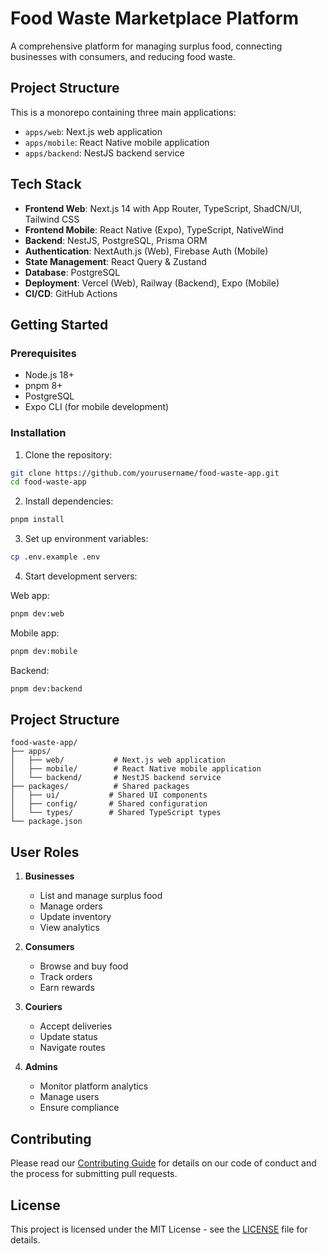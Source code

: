 # Food Waste Marketplace Platform

A comprehensive platform for managing surplus food, connecting businesses with consumers, and reducing food waste.

## Project Structure

This is a monorepo containing three main applications:

- `apps/web`: Next.js web application
- `apps/mobile`: React Native mobile application
- `apps/backend`: NestJS backend service

## Tech Stack

- **Frontend Web**: Next.js 14 with App Router, TypeScript, ShadCN/UI, Tailwind CSS
- **Frontend Mobile**: React Native (Expo), TypeScript, NativeWind
- **Backend**: NestJS, PostgreSQL, Prisma ORM
- **Authentication**: NextAuth.js (Web), Firebase Auth (Mobile)
- **State Management**: React Query & Zustand
- **Database**: PostgreSQL
- **Deployment**: Vercel (Web), Railway (Backend), Expo (Mobile)
- **CI/CD**: GitHub Actions

## Getting Started

### Prerequisites

- Node.js 18+
- pnpm 8+
- PostgreSQL
- Expo CLI (for mobile development)

### Installation

1. Clone the repository:
```bash
git clone https://github.com/yourusername/food-waste-app.git
cd food-waste-app
```

2. Install dependencies:
```bash
pnpm install
```

3. Set up environment variables:
```bash
cp .env.example .env
```

4. Start development servers:

Web app:
```bash
pnpm dev:web
```

Mobile app:
```bash
pnpm dev:mobile
```

Backend:
```bash
pnpm dev:backend
```

## Project Structure

```
food-waste-app/
├── apps/
│   ├── web/           # Next.js web application
│   ├── mobile/        # React Native mobile application
│   └── backend/       # NestJS backend service
├── packages/          # Shared packages
│   ├── ui/           # Shared UI components
│   ├── config/       # Shared configuration
│   └── types/        # Shared TypeScript types
└── package.json
```

## User Roles

1. **Businesses**
   - List and manage surplus food
   - Manage orders
   - Update inventory
   - View analytics

2. **Consumers**
   - Browse and buy food
   - Track orders
   - Earn rewards

3. **Couriers**
   - Accept deliveries
   - Update status
   - Navigate routes

4. **Admins**
   - Monitor platform analytics
   - Manage users
   - Ensure compliance

## Contributing

Please read our [Contributing Guide](CONTRIBUTING.md) for details on our code of conduct and the process for submitting pull requests.

## License

This project is licensed under the MIT License - see the [LICENSE](LICENSE) file for details.
